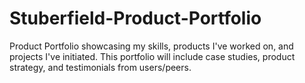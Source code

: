 # Stuberfield-Product-Portfolio
Product Portfolio showcasing my skills, products I've worked on, and projects I've initiated. This portfolio will include case studies, product strategy, and testimonials from users/peers. 

